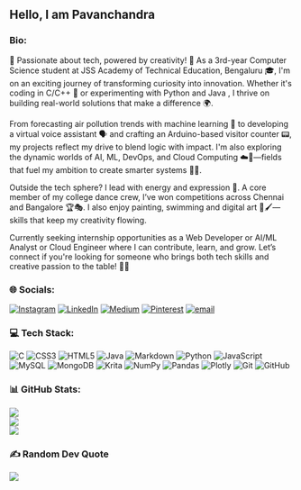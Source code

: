 ## Hello, I am Pavanchandra

### Bio:
🌟 Passionate about tech, powered by creativity! 🎨
As a 3rd-year Computer Science student at JSS Academy of Technical Education, Bengaluru 🎓, I'm on an exciting journey of transforming curiosity into innovation. Whether it's coding in C/C++ 🔧 or experimenting with Python and Java , I thrive on building real-world solutions that make a difference 🌍.

From forecasting air pollution trends with machine learning 🤖 to developing a virtual voice assistant 🗣️ and crafting an Arduino-based visitor counter 📟, my projects reflect my drive to blend logic with impact. I'm also exploring the dynamic worlds of AI, ML, DevOps, and Cloud Computing ☁️🚀—fields that fuel my ambition to create smarter systems 🧠💡.

Outside the tech sphere? I lead with energy and expression 💃. A core member of my college dance crew, I’ve won competitions across Chennai and Bangalore 🏆🎭. I also enjoy painting, swimming and digital art 🎨🖌️—skills that keep my creativity flowing.

Currently seeking internship opportunities as a Web Developer or AI/ML Analyst or Cloud Engineer where I can contribute, learn, and grow. Let’s connect if you're looking for someone who brings both tech skills and creative passion to the table! 🔗✨


### 🌐 Socials:
[![Instagram](https://img.shields.io/badge/Instagram-%23E4405F.svg?logo=Instagram&logoColor=white)](https://instagram.com/pavan_devang_l) [![LinkedIn](https://img.shields.io/badge/LinkedIn-%230077B5.svg?logo=linkedin&logoColor=white)](https://linkedin.com/in/pavanchandra-devang-l) [![Medium](https://img.shields.io/badge/Medium-12100E?logo=medium&logoColor=white)](https://medium.com/@pavanchandradevangl) [![Pinterest](https://img.shields.io/badge/Pinterest-%23E60023.svg?logo=Pinterest&logoColor=white)](https://pinterest.com/parikshith) [![email](https://img.shields.io/badge/Email-D14836?logo=gmail&logoColor=white)](mailto:pavanchandradevangl@gmail.com) 

### 💻 Tech Stack:
![C](https://img.shields.io/badge/c-%2300599C.svg?style=for-the-badge&logo=c&logoColor=white) ![CSS3](https://img.shields.io/badge/css3-%231572B6.svg?style=for-the-badge&logo=css3&logoColor=white) ![HTML5](https://img.shields.io/badge/html5-%23E34F26.svg?style=for-the-badge&logo=html5&logoColor=white) ![Java](https://img.shields.io/badge/java-%23ED8B00.svg?style=for-the-badge&logo=openjdk&logoColor=white) ![Markdown](https://img.shields.io/badge/markdown-%23000000.svg?style=for-the-badge&logo=markdown&logoColor=white) ![Python](https://img.shields.io/badge/python-3670A0?style=for-the-badge&logo=python&logoColor=ffdd54) ![JavaScript](https://img.shields.io/badge/javascript-%23323330.svg?style=for-the-badge&logo=javascript&logoColor=%23F7DF1E) ![MySQL](https://img.shields.io/badge/mysql-4479A1.svg?style=for-the-badge&logo=mysql&logoColor=white) ![MongoDB](https://img.shields.io/badge/MongoDB-%234ea94b.svg?style=for-the-badge&logo=mongodb&logoColor=white) ![Krita](https://img.shields.io/badge/Krita-203759?style=for-the-badge&logo=krita&logoColor=EEF37B) ![NumPy](https://img.shields.io/badge/numpy-%23013243.svg?style=for-the-badge&logo=numpy&logoColor=white) ![Pandas](https://img.shields.io/badge/pandas-%23150458.svg?style=for-the-badge&logo=pandas&logoColor=white) ![Plotly](https://img.shields.io/badge/Plotly-%233F4F75.svg?style=for-the-badge&logo=plotly&logoColor=white) ![Git](https://img.shields.io/badge/git-%23F05033.svg?style=for-the-badge&logo=git&logoColor=white) ![GitHub](https://img.shields.io/badge/github-%23121011.svg?style=for-the-badge&logo=github&logoColor=white)
### 📊 GitHub Stats:
![](https://github-readme-stats.vercel.app/api?username=Pavanchandra-15&theme=tokyonight&hide_border=false&include_all_commits=false&count_private=false)<br/>
![](https://nirzak-streak-stats.vercel.app/?user=Pavanchandra-15&theme=tokyonight&hide_border=false)<br/>
![](https://github-readme-stats.vercel.app/api/top-langs/?username=Pavanchandra-15&theme=tokyonight&hide_border=false&include_all_commits=false&count_private=false&layout=compact)

### ✍️ Random Dev Quote
![](https://quotes-github-readme.vercel.app/api?type=horizontal&theme=radical)
